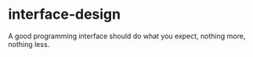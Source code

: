 # interface-design
A good programming interface should do what you expect, nothing more, nothing less.
